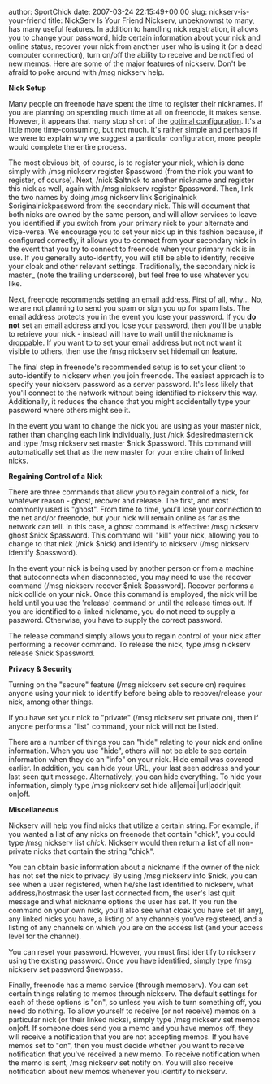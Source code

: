 author: SportChick
date: 2007-03-24 22:15:49+00:00
slug: nickserv-is-your-friend
title: NickServ Is Your Friend
Nickserv, unbeknownst to many, has many useful features. In addition to handling nick registration, it allows you to change your password, hide certain information about your nick and online status, recover your nick from another user who is using it (or a dead computer connection), turn on/off the ability to receive and be notified of new memos.  Here are some of the major features of nickserv.  Don't be afraid to poke around with /msg nickserv help.

**Nick Setup**

Many people on freenode have spent the time to register their nicknames. If you are planning on spending much time at all on freenode, it makes sense. However, it appears that many stop short of the [optimal configuration](http://freenode.net/faq.shtml#nicksetup). It's a little more time-consuming, but not much. It's rather simple and perhaps if we were to explain why we suggest a particular configuration, more people would complete the entire process.

The most obvious bit, of course, is to register your nick, which is done simply with /msg nickserv register $password (from the nick you want to register, of course). Next, /nick $altnick to another nickname and register this nick as well, again with /msg nickserv register $password. Then, link the two names by doing /msg nickserv link $originalnick $originalnickpassword from the secondary nick. This will document that both nicks are owned by the same person, and will allow services to leave you identified if you switch from your primary nick to your alternate and vice-versa. We encourage you to set your nick up in this fashion because, if configured correctly, it allows you to connect from your secondary nick in the event that you try to connect to freenode when your primary nick is in use. If you generally auto-identify, you will still be able to identify, receive your cloak and other relevant settings.  Traditionally, the secondary nick is master_ (note the trailing underscore), but feel free to use whatever you like.

Next, freenode recommends setting an email address. First of all, why... No, we are not planning to send you spam or sign you up for spam lists. The email address protects you in the event you lose your password. If you **do not** set an email address and you lose your password, then you'll be unable to retrieve your nick - instead will have to wait until the nickname is [droppable](http://freenode.net/faq.shtml#userexpirations). If you want to to set your email address but not not want it visible to others, then use the /msg nickserv set hidemail on feature.

The final step in freenode's recommended setup is to set your client to auto-identify to nickserv when you join freenode. The easiest approach is to specify your nickserv password as a server password. It's less likely that you'll connect to the network without being identified to nickserv this way. Additionally, it reduces the chance that you might accidentally type your password where others might see it.

In the event you want to change the nick you are using as your master nick, rather than changing each link individually, just /nick $desiredmasternick and type /msg nickserv set master $nick $password.  This command will automatically set that as the new master for your entire chain of linked nicks.

**Regaining Control of a Nick**

There are three commands that allow you to regain control of a nick, for whatever reason - ghost, recover and release.  The first, and most commonly used is "ghost".  From time to time, you'll lose your connection to the net and/or freenode, but your nick will remain online as far as the network can tell.  In this case, a ghost command is effective: /msg nickserv ghost $nick $password.  This command will "kill" your nick, allowing you to change to that nick (/nick $nick) and identify to nickserv (/msg nickserv identify $password).

In the event your nick is being used by another person or from a machine that autoconnects when disconnected, you may need to use the recover command (/msg nickserv recover $nick $password).  Recover performs a nick collide on your nick.  Once this command is employed, the nick will be held until you use the 'release' command or until the release times out.  If you are identified to a linked nickname, you do not need to supply a password. Otherwise, you have to supply the correct password.

The release command simply allows you to regain control of your nick after performing a recover command.  To release the nick, type /msg nickserv release $nick $password.

**Privacy & Security**

Turning on the "secure" feature (/msg nickserv set secure on) requires anyone using your nick to identify before being able to recover/release your nick, among other things.

If you have set your nick to "private" (/msg nickserv set private on), then if anyone performs a "list" command, your nick will not be listed.

There are a number of things you can "hide" relating to your nick and online information.  When you use "hide", others will not be able to see certain information when they do an "info" on your nick.  Hide email was covered earlier.  In addition, you can hide your URL, your last seen address and your last seen quit message.  Alternatively, you can hide everything.  To hide your information, simply type /msg nickserv set hide all|email|url|addr|quit on|off.

**Miscellaneous**

Nickserv will help you find nicks that utilize a certain string.  For example, if you wanted a list of any nicks on freenode that contain "chick", you could type /msg nickserv list *chick*.  Nickserv would then return a list of all non-private nicks that contain the string "chick".

You can obtain basic information about a nickname if the owner of the nick has not set the nick to privacy.  By using /msg nickserv info $nick, you can see when a user registered, when he/she last identified to nickserv, what address/hostmask the user last connected from, the user's last quit message and what nickname options the user has set.  If you run the command on your own nick, you'll also see what cloak you have set (if any), any linked nicks you have, a listing of any channels you've registered, and a listing of any channels on which you are on the access list (and your access level for the channel).

You can reset your password.  However, you must first identify to nickserv using the existing password. Once you have identified, simply type /msg nickserv set password $newpass.

Finally, freenode has a memo service (through memoserv).  You can set certain things relating to memos through nickserv.  The default settings for each of these options is "on", so unless you wish to turn something off, you need do nothing. To allow yourself to receive (or not receive) memos on a particular nick (or their linked nicks), simply type /msg nickserv set memos on|off.  If someone does send you a memo and you have memos off, they will receive a notification that you are not accepting memos.  If you have memos set to "on", then you must decide whether you want to receive notification that you've received a new memo.  To receive notification when the memo is sent, /msg nickserv set notify on. You will also receive notification about new memos whenever you identify to nickserv.
